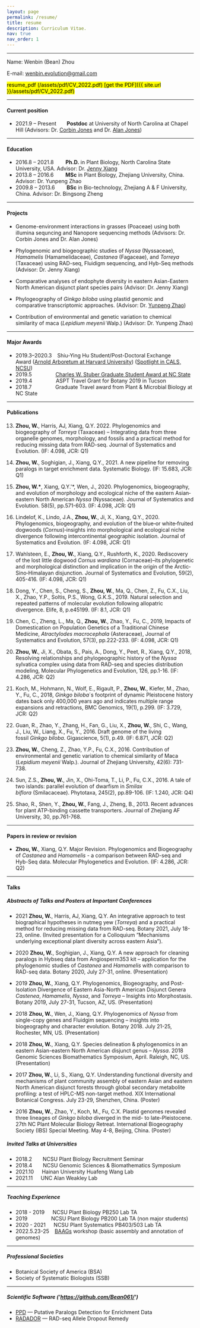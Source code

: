 ```yaml
---
layout: page
permalink: /resume/
title: resume
description: Curriculum Vitae.
nav: true
nav_order: 1
---
```


---
Name: Wenbin (Bean) Zhou

E-mail: wenbin.evolution@gmail.com

<mark>resume_pdf<mark> (/assets/pdf/CV_2022.pdf)
[get the PDF]({{ site.url }}/assets/pdf/CV_2022.pdf)

---
#### **Current position**
- 2021.9 – Present&ensp;&ensp;&ensp;&ensp;**Postdoc** at University of North Carolina at Chapel Hill (Advisors: Dr. [Corbin Jones](https://www.med.unc.edu/genetics/directory/corbin-jones-phd/) and Dr. [Alan Jones](https://bio.unc.edu/faculty-profile/jones/))

---
#### **Education**
- 2016.8 – 2021.8&ensp;&ensp;&ensp;&ensp; **Ph.D.** in Plant Biology, North Carolina State University, USA. Advisor: Dr. [Jenny Xiang](https://sites.google.com/site/jennyxiangslabatncsu/home)
- 2013.8 – 2016.6&ensp;&ensp;&ensp;&ensp; **MSc** in Plant Biology, Zhejiang University, China. Advisor: Dr. Yunpeng Zhao
- 2009.8 – 2013.6&ensp;&ensp;&ensp;&ensp; **BSc** in Bio-technology, Zhejiang A & F University, China. Advisor: Dr. Bingsong Zheng

---
#### **Projects**
- Genome-environment interactions in grasses (Poaceae) using both illumina sequncing and Nanopore sequencing methods (Advisors: Dr. Corbin Jones and Dr. Alan Jones)

- Phylogenomic and biogeographic studies of *Nyssa* (Nyssaceae), *Hamamelis* (Hamamelidaceae), *Castanea* (Fagaceae), and *Torreya* (Taxaceae) using RAD-seq, Fluidigm sequencing, and Hyb-Seq methods (Advisor: Dr. Jenny Xiang)

- Comparative analyses of endophyte diversity in eastern Asian-Eastern North American disjunct plant species pairs (Advisor: Dr. Jenny Xiang)

- Phylogeography of *Ginkgo biloba* using plastid genomic and comparative transcriptomic approaches. (Advisor: Dr. [Yunpeng Zhao](https://person.zju.edu.cn/en/ypzhao))

- Contribution of environmental and genetic variation to chemical similarity of maca (*Lepidium meyenii* Walp.) (Advisor: Dr. Yunpeng Zhao)

---
#### **Major Awards**
- 2019.3–2020.3 &ensp; Shiu-Ying Hu Student/Post-Doctoral Exchange Award ([Arnold Arboretum at Harvard University](https://arboretum.harvard.edu/research/arboretum-award-recipients/)) ([Spotlight in CALS, NCSU](https://cals.ncsu.edu/news/spotlight-bean-zhou-studies-plants-across-a-great-divide/))
- 2019.5 &ensp;&ensp;&ensp;&ensp;&ensp;&ensp;&ensp;&ensp;  [Charles W. Stuber Graduate Student Award at NC State](https://cals.ncsu.edu/crop-and-soil-sciences/news/breeding-success/)
- 2019.4 &ensp;&ensp;&ensp;&ensp;&ensp;&ensp;&ensp;&ensp; ASPT Travel Grant for Botany 2019 in Tucson
- 2018.7 &ensp;&ensp;&ensp;&ensp;&ensp;&ensp;&ensp;&ensp; Graduate Travel award from Plant & Microbial Biology at NC State

---
#### **Publications**
13. **Zhou, W.**, Harris, AJ, Xiang, Q.Y. 2022. Phylogenomics and biogeography of *Torreya* (Taxaceae) – Integrating data from three organelle genomes, morphology, and fossils and a practical method for reducing missing data from RAD-seq. Journal of Systematics and Evolution. (IF: 4.098, JCR: Q1)

12. **Zhou, W.**, Soghigian, J., Xiang, Q.Y., 2021. A new pipeline for removing paralogs in target enrichment data. Systematic Biology. (IF: 15.683, JCR: Q1)

11. **Zhou, W.\***, Xiang, Q.Y.'\*, Wen, J., 2020. Phylogenomics, biogeography, and evolution of morphology and ecological niche of the eastern Asian‐eastern North American *Nyssa* (Nyssaceae). Journal of Systematics and Evolution. 58(5), pp.571-603. (IF: 4.098, JCR: Q1)

10. Lindelof, K., Lindo, J.A., **Zhou, W.**, Ji, X., Xiang, Q.Y., 2020. Phylogenomics, biogeography, and evolution of the blue‐or white‐fruited dogwoods (*Cornus*)‐insights into morphological and ecological niche divergence following intercontinental geographic isolation. Journal of Systematics and Evolution. (IF: 4.098, JCR: Q1)

9. Wahlsteen, E., **Zhou, W.**, Xiang, Q.Y., Rushforth, K., 2020. Rediscovery of the lost little dogwood *Cornus wardiana* (Cornaceae)–its phylogenetic and morphological distinction and implication in the origin of the Arctic‐Sino‐Himalayan disjunction. Journal of Systematics and Evolution, 59(2), 405-416. (IF: 4.098, JCR: Q1)

8. Dong, Y., Chen, S., Cheng, S., **Zhou, W.**, Ma, Q., Chen, Z., Fu, C.X., Liu, X., Zhao, Y.P., Soltis, P.S., Wong, G.K.S., 2019. Natural selection and repeated patterns of molecular evolution following allopatric divergence. Elife, 8, p.e45199. (IF: 8.1, JCR: Q1)

7. Chen, C., Zheng, L., Ma, Q., **Zhou, W.**, Zhao, Y., Fu, C., 2019, Impacts of Domestication on Population Genetics of a Traditional Chinese Medicine, *Atractylodes macrocephala* (Asteraceae), Journal of Systematics and Evolution, 57(3), pp.222-233. (IF: 4.098, JCR: Q1)

6. **Zhou, W.**, Ji, X., Obata, S., Pais, A., Dong, Y., Peet, R., Xiang, Q.Y., 2018, Resolving relationships and phylogeographic history of the *Nyssa* sylvatica complex using data from RAD-seq and species distribution modeling, Molecular Phylogenetics and Evolution, 126, pp.1-16. (IF: 4.286, JCR: Q2)

5. Koch, M., Hohmann, N., Wolf, E., Rigault, P., **Zhou, W.**, Kiefer, M., Zhao, Y., Fu, C., 2018, *Ginkgo biloba*´s footprint of dynamic Pleistocene history dates back only 400,000 years ago and indicates multiple range expansions and retractions, BMC Genomics, 19(1), p.299. (IF: 3.729, JCR: Q2)

4. Guan, R., Zhao, Y., Zhang, H., Fan, G., Liu, X., **Zhou, W.**, Shi, C., Wang, J., Liu, W., Liang, X., Fu, Y., 2016. Draft genome of the living fossil *Ginkgo biloba*. Gigascience, 5(1), p.49. (IF: 6.871, JCR: Q2)

3. **Zhou, W.**, Cheng, Z., Zhao, Y.P., Fu, C.X., 2016. Contribution of environmental and genetic variation to chemical similarity of Maca (*Lepidium meyenii* Walp.). Journal of Zhejiang University, 42(6): 731-738. 

2. Sun, Z.S., **Zhou, W.**, Jin, X., Ohi-Toma, T., Li, P., Fu, C.X., 2016. A tale of two islands: parallel evolution of dwarfism in *Smilax biflora* (Smilacaceae). Phytotaxa, 245(2), pp.89-106. (IF: 1.240, JCR: Q4)

1. Shao, R., Shen, Y., **Zhou, W.**, Fang, J., Zheng, B., 2013. Recent advances for plant ATP-binding cassette transporters. Journal of Zhejiang AF University, 30, pp.761-768.

---
#### **Papers in review or revision**
- **Zhou, W.**, Xiang, Q.Y. Major Revision. Phylogenomics and Biogeography of *Castanea* and *Hamamelis* - a comparison between RAD-seq and Hyb-Seq data. Molecular Phylogenetics and Evolution. (IF: 4.286, JCR: Q2)

---
#### **Talks**
##### **Abstracts of Talks and Posters at Important Conferences**
- 2021 **Zhou, W.**, Harris, AJ, Xiang, Q.Y. An integrative approach to test biographical hypotheses in nutmeg yew (*Torreya*) and a practical method for reducing missing data from RAD-seq. Botany 2021, July 18-23, online. (Invited presentation for a Colloquium “Mechanisms underlying exceptional plant diversity across eastern Asia”).

- 2020 **Zhou, W.**, Soghigian, J., Xiang, Q.Y. A new approach for cleaning paralogs in Hybseq data from Angiosperm353 kit – application for the phylogenomic studies of *Castanea* and *Hamamelis* with comparison to RAD-seq data. Botany 2020, July 27-31, online. (Presentation)

- 2019 **Zhou, W.**, Xiang, Q.Y. Phylogenomics, Biogeography, and Post-Isolation Divergence of Eastern Asia-North American Disjunct Genera *Castenea*, *Hamamelis*, *Nyssa*, and *Torreya* – Insights into Morphostasis. Botany 2019, July 27-31, Tucson, AZ, US. (Presentation)

- 2018 **Zhou, W.**, Wen, J., Xiang, Q.Y. Phylogenomics of *Nyssa* from single-copy genes and Fluidgim sequencing – insights into biogeography and character evolution. Botany 2018. July 21-25, Rochester, MN, US. (Presentation)

- 2018 **Zhou, W.**, Xiang, Q.Y. Species delineation & phylogenomics in an eastern Asian-eastern North American disjunct genus – *Nyssa*. 2018 Genomic Sciences Biomathematics Symposium, April. Raleigh, NC, US. (Presentation)

- 2017 **Zhou, W.**, Li, S., Xiang, Q.Y. Understanding functional diversity and mechanisms of plant community assembly of eastern Asian and eastern North American disjunct forests through global secondary metabolite profiling: a test of HPLC-MS non-target method. XIX International Botanical Congress. July 23-29, Shenzhen, China. (Poster)

- 2016 **Zhou, W.**, Zhao, Y., Koch, M., Fu, C.X. Plastid genomes revealed three lineages of *Ginkgo biloba* diverged in the mid- to late-Pleistocene. 27th NC Plant Molecular Biology Retreat. International Biogeography Society (IBS) Special Meeting. May 4-8, Beijing, China. (Poster)


##### **Invited Talks at Universities**
- 2018.2 &ensp;&ensp;&ensp; NCSU Plant Biology Recruitment Seminar
- 2018.4 &ensp;&ensp;&ensp; NCSU Genomic Sciences & Biomathematics Symposium
- 2021.10 &ensp;&ensp; Hainan University Huafeng Wang Lab
- 2021.11 &ensp;&ensp; UNC Alan Weakley Lab

---
##### **Teaching Experience**
- 2018 - 2019 &ensp;&ensp; NCSU Plant Biology PB250 Lab TA
- 2019 &ensp;&ensp;&ensp;&ensp;&ensp;&ensp;&ensp;&ensp; NCSU Plant Biology PB200 Lab TA (non major students)
- 2020 - 2021 &ensp;&ensp; NCSU Plant Systematics PB403/503 Lab TA
- 2022.5.23-25 &ensp; [BAAGs](https://tarheels.live/baags/) workshop (basic assembly and annotation of genomes)

---
##### **Professional Societies**
- Botanical Society of America (BSA)
- Society of Systematic Biologists (SSB)

---
##### **Scientific Software ('https://github.com/Bean061/')**
- [PPD](https://github.com/Bean061/putative_paralog) — Putative Paralogs Detection for Enrichment Data
- [RADADOR](https://github.com/Bean061/RAD_Allele_Dropout_Remedy) — RAD-seq Allele Dropout Remedy
